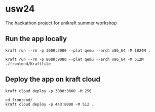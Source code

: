 # usw24
The hackathon project for unikraft summer workshop

## Run the app locally
```
kraft run --rm -p 3000:3000 --plat qemu --arch x86_64 -M 1024M .
```
```
kraft run --rm -p 8080:8080 --plat qemu --arch x86_64 -M 512M ./frontend/Kraftfile
```

## Deploy the app on kraft cloud
```
kraft cloud deploy -p 3000:3000 -M 256 . 
```
```
cd frontend/
kraft cloud deploy -p 443:8080 -M 512 .
```

